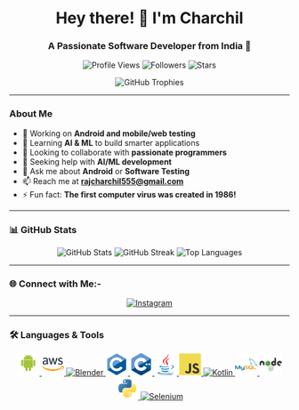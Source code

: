 <h1 align="center">Hey there! 👋 I'm Charchil</h1>
<h3 align="center">A Passionate Software Developer from India 🚀</h3>

<p align="center">
  <img src="https://komarev.com/ghpvc/?username=rajcharchil&label=Profile%20views&color=blue&style=plastic" alt="Profile Views" />
  <img src="https://img.shields.io/github/followers/rajcharchil?label=Followers" alt="Followers" />
  <img src="https://img.shields.io/github/stars/rajcharchil?label=Stars" alt="Stars" />
</p>



<p align="center">
  <img src="https://github-profile-trophy.vercel.app/?username=rajcharchil&theme=darkhub&no-frame=true&margin-w=15&margin-h=15" alt="GitHub Trophies" />
</p>

---

### About Me
- 🔭 Working on **Android and mobile/web testing**
- 🌱 Learning **AI & ML** to build smarter applications
- 👯 Looking to collaborate with **passionate programmers**
- 🤝 Seeking help with **AI/ML development**
- 💬 Ask me about **Android** or **Software Testing**
- 📫 Reach me at **rajcharchil555@gmail.com**
- ⚡ Fun fact: **The first computer virus was created in 1986!**

---

### 📊 GitHub Stats

<p align="center">
  <!-- GitHub Stats -->
  <img src="https://github-readme-stats.vercel.app/api?username=rajcharchil&show_icons=true&theme=radical&hide_border=true&bg_color=0D1117" alt="GitHub Stats" />
  
  <!-- GitHub Streak -->
 <img src="https://streak-stats.demolab.com?user=rajcharchil&theme=radical&hide_border=true&date_format=M%20j%5B%2C%20Y%5D" alt="GitHub Streak" />


  <!-- Top Languages -->
  <img src="https://github-readme-stats.vercel.app/api/top-langs/?username=rajcharchil&layout=compact&theme=radical&hide_border=true&bg_color=0D1117" alt="Top Languages" />
</p>

---

### 🌐 Connect with Me:-

<p align="center">
  <a href="https://instagram.com/charchil_cr11" target="blank"><img src="https://img.shields.io/badge/Instagram-%23E4405F.svg?&style=for-the-badge&logo=instagram&logoColor=white" alt="Instagram" /></a>
</p>

---

### 🛠️ Languages & Tools

<p align="center">
  <a href="https://developer.android.com" target="_blank" rel="noreferrer">
    <img src="https://raw.githubusercontent.com/devicons/devicon/master/icons/android/android-original-wordmark.svg" alt="Android" width="40" height="40"/>
  </a>
  <a href="https://aws.amazon.com" target="_blank" rel="noreferrer">
    <img src="https://raw.githubusercontent.com/devicons/devicon/master/icons/amazonwebservices/amazonwebservices-original-wordmark.svg" alt="AWS" width="40" height="40"/>
  </a>
  <a href="https://www.blender.org/" target="_blank" rel="noreferrer">
    <img src="https://download.blender.org/branding/community/blender_community_badge_white.svg" alt="Blender" width="40" height="40"/>
  </a>
  <a href="https://www.cprogramming.com/" target="_blank" rel="noreferrer">
    <img src="https://raw.githubusercontent.com/devicons/devicon/master/icons/c/c-original.svg" alt="C" width="40" height="40"/>
  </a>
  <a href="https://www.w3schools.com/cpp/" target="_blank" rel="noreferrer">
    <img src="https://raw.githubusercontent.com/devicons/devicon/master/icons/cplusplus/cplusplus-original.svg" alt="C++" width="40" height="40"/>
  </a>
  <a href="https://www.java.com" target="_blank" rel="noreferrer">
    <img src="https://raw.githubusercontent.com/devicons/devicon/master/icons/java/java-original.svg" alt="Java" width="40" height="40"/>
  </a>
  <a href="https://developer.mozilla.org/en-US/docs/Web/JavaScript" target="_blank" rel="noreferrer">
    <img src="https://raw.githubusercontent.com/devicons/devicon/master/icons/javascript/javascript-original.svg" alt="JavaScript" width="40" height="40"/>
  </a>
  <a href="https://kotlinlang.org" target="_blank" rel="noreferrer">
    <img src="https://www.vectorlogo.zone/logos/kotlinlang/kotlinlang-icon.svg" alt="Kotlin" width="40" height="40"/>
  </a>
  <a href="https://www.mysql.com/" target="_blank" rel="noreferrer">
    <img src="https://raw.githubusercontent.com/devicons/devicon/master/icons/mysql/mysql-original-wordmark.svg" alt="MySQL" width="40" height="40"/>
  </a>
  <a href="https://nodejs.org" target="_blank" rel="noreferrer">
    <img src="https://raw.githubusercontent.com/devicons/devicon/master/icons/nodejs/nodejs-original-wordmark.svg" alt="Node.js" width="40" height="40"/>
  </a>
  <a href="https://www.python.org" target="_blank" rel="noreferrer">
    <img src="https://raw.githubusercontent.com/devicons/devicon/master/icons/python/python-original.svg" alt="Python" width="40" height="40"/>
  </a>
  <a href="https://www.selenium.dev" target="_blank" rel="noreferrer">
    <img src="https://raw.githubusercontent.com/detain/svg-logos/780f25886640cef088af994181646db2f6b1a3f8/svg/selenium-logo.svg" alt="Selenium" width="40" height="40"/>
  </a>
</p>
